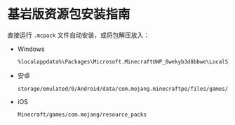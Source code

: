 # 基岩版资源包安装指南

<primary-label ref="manual"/>

<secondary-label ref="wip"/>

<secondary-label ref="beDoc"/>
<secondary-label ref="shaderDoc"/>
<secondary-label ref="resourceDoc"/>

<tldr>

直接运行 `.mcpack` 文件自动安装，或将包解压放入：
  - Windows
      ```
      %localappdata%\Packages\Microsoft.MinecraftUWP_8wekyb3d8bbwe\LocalState\games\com.mojang\resource_packs
      ```
  - 安卓
      ```
      storage/emulated/0/Android/data/com.mojang.minecraftpe/files/games/com.mojang/resource_packs
      ```
  - iOS
      ```
      Minecraft/games/com.mojang/resource_packs
      ```

</tldr>
